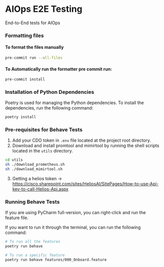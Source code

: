 # AIOps E2E Testing

End-to-End tests for AIOps

### Formatting files

#### To format the files manually

```bash
pre-commit run --all-files
```

#### To Automatically run the formatter pre commit run:

```bash
pre-commit install
```

### Installation of Python Dependencies

Poetry is used for managing the Python dependencies. To install the dependencies, run the following command:

```bash
poetry install
```

### Pre-requisites for Behave Tests

1. Add your CDO token in `.env` file located at the project root directory.
2. Download and install promtool and mimirtool by running the shell scripts located in the `utils` directory.

```bash
cd utils
sh ./download_prometheus.sh
sh ./download_mimirtool.sh
```
3. Getting a helios token -> https://cisco.sharepoint.com/sites/HeliosAI/SitePages/How-to-use-Api-key-to-call-Helios-Api.aspx

### Running Behave Tests

If you are using PyCharm full-version, you can right-click and run the feature file.

If you want to run it through the
terminal, you can run the following command:

```bash
# To run all the features
poetry run behave

# To run a specific feature
poetry run behave features/000_Onboard.feature 
```